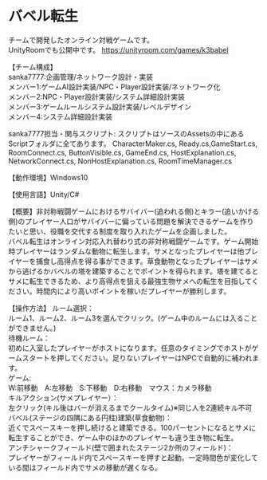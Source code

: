 # バベル転生
チームで開発したオンライン対戦ゲームです。  
UnityRoomでも公開中です。
https://unityroom.com/games/k3babel

【チーム構成】  
sanka7777:企画管理/ネットワーク設計・実装  
メンバー1:ゲームAI設計実装/NPC・Player設計実装/ネットワーク化  
メンバー2:NPC・Player設計実装/システム詳細設計実装  
メンバー3:ゲームルールシステム設計実装/レベルデザイン  
メンバー4:システム詳細設計実装    

sanka7777担当・関与スクリプト:  スクリプトはソースのAssetsの中にあるScriptフォルダに全てあります。
CharacterMaker.cs, Ready.cs,GameStart.cs, RoomConnect.cs, ButtonVisible.cs, GameEnd.cs, HostExplanation.cs, NetworkConnect.cs, NonHostExplanation.cs, 
RoomTimeManager.cs  

【動作環境】Windows10  

【使用言語】Unity/C#  

【概要】非対称戦闘ゲームにおけるサバイバー(追われる側)とキラー(追いかける側)のプレイヤー人口がサバイバーに偏っている問題を解決できるゲームを作りたいと思い、役職を交代する制度を取り入れたゲームを企画しました。  
バベル転生はオンライン対応入れ替わり式の非対称戦闘ゲームです。ゲーム開始時プレイヤーはランダムな動物に転生します。サメとなったプレイヤーは他プレイヤーを捕食し高得点を得る事ができます。草食動物となったプレイヤーはサメから逃げるかバベルの塔を建築することでポイントを得られます。塔を建てるとサメに転生できるため、より高得点を狙える最強生物サメへの転生を目指してください。時間内により高いポイントを稼いだプレイヤーが勝利します。  

【操作方法】
ルーム選択：  
ルーム1、ルーム2、ルーム3を選んでクリック。(ゲーム中のルームには入ることができません。)  
待機ルーム：  
初めに入室したプレイヤーがホストになります。任意のタイミングでホストがゲームスタートを押してください。足りないプレイヤーはNPCで自動的に補われます。  
ゲーム:  
W:前移動　A:左移動　S:下移動　D:右移動　マウス：カメラ移動  
キルアクション(サメプレイヤー）：  
左クリック(キル後はバーが消えるまでクールタイム)※同じ人を2連続キル不可  
バベル(ステージの四隅にある円柱)建築(草食動物)：  
近くでスペースキーを押し続けると建築できる。100パーセントになるとサメに転生することができ、ゲーム中のほかのプレイヤーも違う生き物に転生。  
アンチシャークフィールド(壁で囲まれたステージ2か所のフィールド)：  
プレイヤーがフィールド内でスペースキーを押すと起動。一定時間色が変化している間はフィールド内でサメの移動が遅くなる。  
